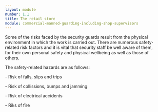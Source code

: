 ```yaml
---
layout: module
number: 1.1
title: The retail store
module: commercial-manned-guarding-including-shop-supervisors
---
```

Some of the risks faced by the security guards result from the physical
environment in which the work is carried out. There are numerous safety-
related risk factors and it is vital that security staff be well aware of
them, for their own personal safety and physical wellbeing as well as those of
others.

The safety-related hazards are as follows:

\- Risk of falls, slips and trips

\- Risk of collissions, bumps and jamming

\- Risk of electrical accidents

\- Riks of fire


